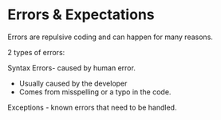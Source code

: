 # Errors & Expectations

Errors are repulsive coding and can happen for many reasons.

2 types of errors:

Syntax Errors- caused by human error.

- Usually caused by the developer
- Comes from misspelling or a typo in the code.

Exceptions - known errors that need to be handled.

